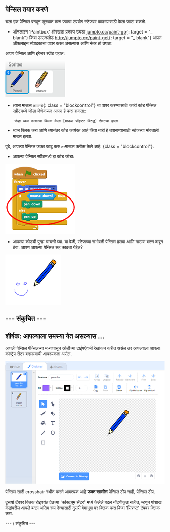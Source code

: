 ## पेन्सिल तयार करणे

चला एक पेन्सिल बनवून सुरुवात करू ज्याचा उपयोग स्टेजवर काढण्यासाठी केला जाऊ शकतो.

+ ऑनलाइन 'Paintbox' ओरखडा प्रकल्प उघडा [jumpto.cc/paint-go](http://jumpto.cc/paint-go){: target = "_ blank"} किंवा डाउनलोड <http://jumpto.cc/paint-get>{: target = "_ blank"} आपण ऑफलाइन संपादकाचा वापर करत असल्यास आणि नंतर तो उघडा.

आपण पेन्सिल आणि इरेजर स्प्रीट पहाल:

![स्क्रीनशॉट](images/paint-starter.png)

+ त्यास माऊस `कायमचे`{: class = "blockcontrol"} चा वापर करण्यासाठी काही कोड पेन्सिल स्प्रीटमध्ये जोडा जेणेकरून आपण हे करू शकता:

```blocks
    जेव्हा ध्वज कायमचा क्लिक केला [माऊस पॉइन्टर विरुद्ध] शेवटचा झाला
```

+ ध्वज क्लिक करा आणि त्यानंतर कोड कार्यरत आहे किंवा नाही हे तपासण्यासाठी स्टेजच्या भोवताली माउस हलवा.

पुढे, आपल्या पेन्सिल फक्त काढू करु `तर`माऊस क्लीक केले आहे: {class = "blockcontrol"}.

+ आपल्या पेन्सिल स्प्रीटमध्ये हा कोड जोडा:

![स्क्रीनशॉट](images/paint-pencil-draw-code.png)

+ आपल्या कोडची पुन्हा चाचणी घ्या. या वेळी, स्टेजच्या सभोवती पेन्सिल हलवा आणि माऊस बटण दाबून ठेवा. आपण आपल्या पेन्सिल सह काढता येईल?

![स्क्रीनशॉट](images/paint-draw.png)

## \--- संकुचित \---

## शीर्षक: आपल्याला समस्या येत असल्यास ...

आपली पेन्सिल पेन्सिलच्या मध्यापासून ओळीच्या टाईपऐवजी रेखांकन करीत असेल तर आपल्याला आपला कॉन्ट्रेप सेंटर बदलण्याची आवश्यकता असेल.

![वेशभूषा केंद्र](images/costume-center.png)

पेन्सिल साठी crosshair स्थीत करणे आवश्यक आहे **फक्त खालील** पेन्सिल टीप नाही, पेन्सिल टीप.

दुसर्या टॅबवर क्लिक होईपर्यंत प्रेतच्या 'कॉस्ट्यूम सेंटर' मध्ये केलेले बदल नोंदणीकृत नाहीत, म्हणून पोशाख केंद्रांवरील आपले बदल अंतिम रूप देण्यासाठी दुसरी वेशभूषा वर क्लिक करा किंवा 'स्क्रिप्ट' टॅबवर क्लिक करा.

\--- / संकुचित \---